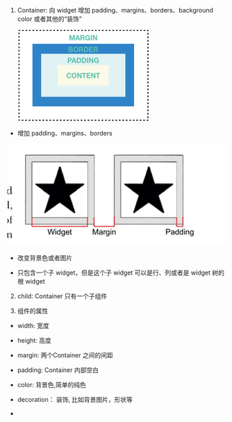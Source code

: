 1. Container: 向 widget 增加 padding、margins、borders、background color 或者其他的“装饰”

   ![avartar](../../../assets/container.png)

+ 增加 padding、margins、borders

![avartar](../../../assets/marpading.jpg)

+ 改变背景色或者图片

+ 只包含一个子 widget，但是这个子 widget 可以是行、列或者是 widget 树的根 widget

2. child: Container 只有一个子组件   

3. 组件的属性

+ width: 宽度

+ height: 高度

+ margin: 两个Container 之间的间距

+ padding: Container 内部空白

+ color: 背景色,简单的纯色

+ decoration： 装饰, 比如背景图片，形状等

+ 